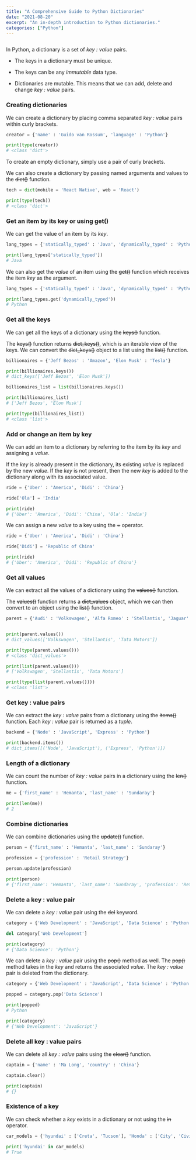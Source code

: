 ```yaml
---
title: "A Comprehensive Guide to Python Dictionaries"
date: "2021-08-20"
excerpt: "An in-depth introduction to Python dictionaries."
categories: ["Python"]
---
```


```toc

```

In Python, a dictionary is a set of _key : value_ pairs.

- The keys in a dictionary must be unique.

- The keys can be any _immutable_ data type.

- Dictionaries are mutable. This means that we can add, delete and change _key : value_ pairs.

### Creating dictionaries

We can create a dictionary by placing comma separated _key : value_ pairs within curly brackets.

```py {numberLines}
creator = {'name' : 'Guido van Rossum', 'language' : 'Python'}

print(type(creator))
# <class 'dict'>
```

To create an empty dictionary, simply use a pair of curly brackets.

We can also create a dictionary by passing named arguments and values to the ~~dict()~~ function.

```py {numberLines}
tech = dict(mobile = 'React Native', web = 'React')

print(type(tech))
# <class 'dict'>
```

### Get an item by its key or using get()

We can get the value of an item by its _key_.

```py {numberLines}
lang_types = {'statically_typed' : 'Java', 'dynamically_typed' : 'Python'}

print(lang_types['statically_typed'])
# Java
```

We can also get the _value_ of an item using the ~~get()~~ function which receives the item _key_ as the argument.

```py {numberLines}
lang_types = {'statically_typed' : 'Java', 'dynamically_typed' : 'Python'}

print(lang_types.get('dynamically_typed'))
# Python
```

### Get all the keys

We can get all the keys of a dictionary using the ~~keys()~~ function.

The ~~keys()~~ function returns ~~dict_keys()~~, which is an iterable view of the keys. We can convert the ~~dict_keys()~~ object to a list using the ~~list()~~ function.

```py {numberLines}
billionaires = {'Jeff Bezos' : 'Amazon', 'Elon Musk' : 'Tesla'}

print(billionaires.keys())
# dict_keys(['Jeff Bezos', 'Elon Musk'])

billionaires_list = list(billionaires.keys())

print(billionaires_list)
# ['Jeff Bezos', 'Elon Musk']

print(type(billionaires_list))
# <class 'list'>
```

### Add or change an item by key

We can add an item to a dictionary by referring to the item by its _key_ and assigning a _value_.

If the _key_ is already present in the dictionary, its existing _value_ is replaced by the new _value_. If the _key_ is not present, then the new _key_ is added to the dictionary along with its associated value.

```py {numberLines}
ride = {'Uber' : 'America', 'Didi' : 'China'}

ride['Ola'] = 'India'

print(ride)
# {'Uber': 'America', 'Didi': 'China', 'Ola': 'India'}
```

We can assign a new _value_ to a key using the ~~=~~ operator.

```py {numberLines}
ride = {'Uber' : 'America', 'Didi' : 'China'}

ride['Didi'] = 'Republic of China'

print(ride)
# {'Uber': 'America', 'Didi': 'Republic of China'}
```

### Get all values

We can extract all the values of a dictionary using the ~~values()~~ function.

The ~~values()~~ function returns a ~~dict_values~~ object, which we can then convert to an object using the ~~list()~~ function.

```py {numberLines}
parent = {'Audi' : 'Volkswagen', 'Alfa Romeo' : 'Stellantis', 'Jaguar' : 'Tata Motors'}


print(parent.values())
# dict_values(['Volkswagen', 'Stellantis', 'Tata Motors'])

print(type(parent.values()))
# <class 'dict_values'>

print(list(parent.values()))
# ['Volkswagen', 'Stellantis', 'Tata Motors']

print(type(list(parent.values())))
# <class 'list'>
```

### Get key : value pairs

We can extract the _key : value_ pairs from a dictionary using the ~~items()~~ function. Each _key : value_ pair is returned as a _tuple_.

```py {numberLines}
backend = {'Node' : 'JavaScript', 'Express' : 'Python'}

print(backend.items())
# dict_items([('Node', 'JavaScript'), ('Express', 'Python')])
```

### Length of a dictionary

We can count the number of _key : value_ pairs in a dictionary using the ~~len()~~ function.

```py {numberLines}
me = {'first_name' : 'Hemanta', 'last_name' : 'Sundaray'}

print(len(me))
# 2
```

### Combine dictionaries

We can combine dictionaries using the ~~update()~~ function.

```py {numberLines}
person = {'first_name' : 'Hemanta', 'last_name' : 'Sundaray'}

profession = {'profession' : 'Retail Strategy'}

person.update(profession)

print(person)
# {'first_name': 'Hemanta', 'last_name': 'Sundaray', 'profession': 'Retail Strategy'}
```

### Delete a key : value pair

We can delete a _key : value_ pair using the ~~del~~ keyword.

```py {numberLines}
category = {'Web Development' : 'JavaScript', 'Data Science' : 'Python'}

del category['Web Development']

print(category)
# {'Data Science': 'Python'}
```

We can delete a _key : value_ pair using the ~~pop()~~ method as well. The ~~pop()~~ method takes in the _key_ and returns the associated _value_. The _key : value_ pair is deleted from the dictionary.

```py {numberLines}
category = {'Web Development' : 'JavaScript', 'Data Science' : 'Python'}

popped = category.pop('Data Science')

print(popped)
# Python

print(category)
# {'Web Development': 'JavaScript'}
```

### Delete all key : value pairs

We can delete all _key : value_ pairs using the ~~clear()~~ function.

```py {numberLines}
captain = {'name' : 'Ma Long', 'country' : 'China'}

captain.clear()

print(captain)
# {}
```

### Existence of a key

We can check whether a _key_ exists in a dictionary or not using the ~~in~~ operator.

```py {numberLines}
car_models = {'hyundai' : ['Creta', 'Tucson'], 'Honda' : ['City', 'Civic']}

print('hyundai' in car_models)
# True
```
